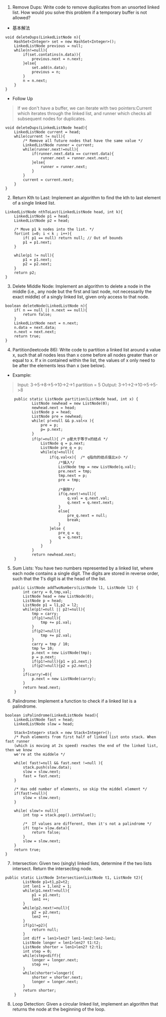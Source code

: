 1. Remove Dups: Write code to remove duplicates from an unsorted linked list. How would you solve this problem if a temporary buffer
is not allowed?
* 基本解法
```
void deleteDups(LinkedListNode n){
    HashSet<Integer> set = new HashSet<Integer>();
    LinkedListNode previous = null;
    while(n!=null){
        if(set.contatins(n.data)){
            previous.next = n.next;
        }else{
            set.add(n.data);
            previous = n;
        }
        n = n.next;
    }
}
```
* Follow Up
> If we don't have a buffer, we can iterate with two pointers:Current which iterates through the linked list, and runner
> which checks all subsequent nodes for duplicates.

```
void deleteDups(LinkedListNode head){
    LinkedListNode current = head;
    while(current != null){
        /* Remove all future nodes that have the same value */
        LinkedListNode runner = current;
        while(runner.next!=null){
            if(runner.next.data == current.data){
                runner.next = runner.next.next;
            }else{
                runner = runner.next;
            }
        }
        current = current.next;
    }
}
```

2. Return Kth to Last: Implement an algorithm to find the kth to last element of a single linked list.
```
LinkedListNode nthToLast(LinkedListNode head, int k){
    LinkedListNode p1 = head;
    LinkedListNode p2 = head;
    
    /* Move p1 k nodes into the list. */
    for(int i=0; i < k ; i++){
        if( p1 == null) return null; // Out of bounds
        p1 = p1.next;
    }

    while(p1 != null){
        p1 = p1.next;
        p2 = p2.next;
    }
    return p2;
}
```

3. Delete Middle Node: Implement an algorithm to delete a node in the middle (i.e., any node but
the first and last node, not necessarily the exact middle) of a singly linked list, given only access to that node.
```
boolean deleteNode(LinkedListNode n){
    if( n == null || n.next == null){
        return false;
    }
    LinkedListNode next = n.next;
    n.data = next.data;
    n.next = next.next;
    return true;
}
```

4. Partition(leetcode 86): Write code to partition a linked list around a value x, such that
all nodes less than x come before all nodes greater than or equal to x. If x in contained within the list, the values of x only need to be after the elements less than x (see below).
* Example:
> Input: 3->5->8->5->10->2->1 partition = 5
> Output: 3->1->2->10->5->5->8

```
    public static ListNode partition(ListNode head, int x) {
            ListNode newhead = new ListNode(0);
            newhead.next = head;
            ListNode p = head;
            ListNode pre = newhead;
            while( p!=null && p.val<x ){
                pre = p;
                p= p.next;
            }
            if(p!=null){ /* p是大于等于x的结点 */
                ListNode q = p.next;
                ListNode pre_q = p;
                while(q!=null){
                    if(q.val<x){  /* q指向的结点值比x小 */
                        /*插入*/
                        ListNode tmp = new ListNode(q.val);
                        pre.next = tmp;
                        tmp.next = p;
                        pre = tmp;

                        /*删除*/
                        if(q.next!=null){
                            q.val = q.next.val;
                            q.next = q.next.next;
                        }
                        else{
                            pre_q.next = null;
                            break;
                        }
                    }else {
                        pre_q = q;
                        q = q.next;
                    }
                }
            }
            return newhead.next;
    }
``` 

5. Sum Lists: You have two numbers represented by a linked list, where each node contains
a single digit. The digits are stored in reverse order, such that the 1's digit is at the head of
the list.

```
   public ListNode addTwoNumbers(ListNode l1, ListNode l2) {
        int carry = 0,tmp,val;
        ListNode head = new ListNode(0);
        ListNode p = head;
        ListNode p1 = l1,p2 = l2;
        while(p1!=null || p2!=null){
            tmp = carry;
            if(p1!=null){
                tmp += p1.val;
            }
            if(p2!=null){
                tmp += p2.val;
            }
            carry = tmp / 10;
            tmp %= 10;
            p.next = new ListNode(tmp);
            p = p.next;
            if(p1!=null){p1 = p1.next;}
            if(p2!=null){p2 = p2.next;}
        }
        if(carry!=0){
            p.next = new ListNode(carry);
        }
        return head.next;
    }
```

6. Palindrome: Implement a function to check if a linked list is a palindrome.
```
boolean isPalindrome(LinkedListNode head){
    LinkedListNode fast = head;
    LinkedListNode slow = head;

    Stack<Integer> stack = new Stack<Integer>();
    /* Push elements from first half of linked list onto stack. When fast runner
    (which is moving at 2x speed) reaches the end of the linked list, then we know
    we're at the middele */

    while( fast!=null && fast.next !=null ){
        stack.push(slow.data);
        slow = slow.next;
        fast = fast.next;
    }

    /* Has odd number of elements, so skip the middel element */
    if(fast!=null){
        slow = slow.next;
    }

    while( slow!= null){
        int top = stack.pop().intValue();
        
        /*  If values are different, then it's not a palindrome */
        if( top!= slow.data){
            return false;
        }
        slow = slow.next;
    }
    return true;
}
```

7. Intersection: Given two (singly) linked lists, determine if the two lists intersect. Return the intersecting node.
```
public static ListNode Intersection(ListNode t1, ListNode t2){
        ListNode p1=t1,p2=t2;
        int len1 = 1,len2 = 1;
        while(p1.next!=null){
            p1 = p1.next;
            len1 ++;
        }
        while(p2.next!=null){
            p2 = p2.next;
            len2 ++;
        }
        if(p1!=p2){
            return null;
        }
        int diff = len1>len2? len1-len2:len2-len1;
        ListNode longer = len1>len2? t1:t2;
        ListNode shorter = len1>len2? t2:t1;
        int step = 0;
        while(step<diff){
            longer = longer.next;
            step ++;
        }
        while(shorter!=longer){
            shorter = shorter.next;
            longer = longer.next;
        }
        return shorter;
    }
```

8. Loop Detection: Given a circular linked list, implement an algorithm that returns the node
at the beginning of the loop.



